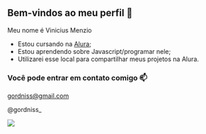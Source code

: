 ## Bem-vindos ao meu perfil 💚

Meu nome é Vinicius Menzio 

- Estou cursando na [Alura](https://www.alura.com.br);
- Estou aprendendo sobre Javascript/programar nele;
- Utilizarei esse local para compartilhar meus projetos na Alura.

### Você pode entrar em contato comigo 📫

gordniss@gmail.com

@gordniss_


![](https://media.tenor.com/cgiP2AOrxaQAAAAj/yuumi-cat.gif)

